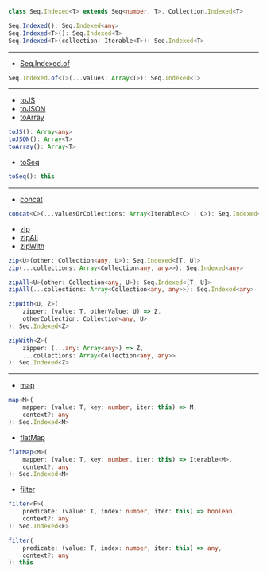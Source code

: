 ```ts
class Seq.Indexed<T> extends Seq<number, T>, Collection.Indexed<T>
```

```ts
Seq.Indexed(): Seq.Indexed<any>
Seq.Indexed<T>(): Seq.Indexed<T>
Seq.Indexed<T>(collection: Iterable<T>): Seq.Indexed<T>
```

---

- [Seq.Indexed.of](https://facebook.github.io/immutable-js/docs/#/Seq.Indexed/of)

```ts
Seq.Indexed.of<T>(...values: Array<T>): Seq.Indexed<T>
```

---

- [toJS](https://facebook.github.io/immutable-js/docs/#/Seq.Indexed/toJS)
- [toJSON](https://facebook.github.io/immutable-js/docs/#/Seq.Indexed/toJSON)
- [toArray](https://facebook.github.io/immutable-js/docs/#/Seq.Indexed/toArray)

```ts
toJS(): Array<any>
toJSON(): Array<T>
toArray(): Array<T>
```

- [toSeq](https://facebook.github.io/immutable-js/docs/#/Seq.Indexed/toSeq)

```ts
toSeq(): this
```

---

- [concat](https://facebook.github.io/immutable-js/docs/#/Seq.Indexed/concat)

```ts
concat<C>(...valuesOrCollections: Array<Iterable<C> | C>): Seq.Indexed<T | C>
```

- [zip](https://facebook.github.io/immutable-js/docs/#/Seq.Indexed/zip)
- [zipAll](https://facebook.github.io/immutable-js/docs/#/Seq.Indexed/zipAll)
- [zipWith](https://facebook.github.io/immutable-js/docs/#/Seq.Indexed/zipWith)

```ts
zip<U>(other: Collection<any, U>): Seq.Indexed<[T, U]>
zip(...collections: Array<Collection<any, any>>): Seq.Indexed<any>

zipAll<U>(other: Collection<any, U>): Seq.Indexed<[T, U]>
zipAll(...collections: Array<Collection<any, any>>): Seq.Indexed<any>

zipWith<U, Z>(
    zipper: (value: T, otherValue: U) => Z,
    otherCollection: Collection<any, U>
): Seq.Indexed<Z>

zipWith<Z>(
    zipper: (...any: Array<any>) => Z,
    ...collections: Array<Collection<any, any>>
): Seq.Indexed<Z>
```

---

- [map](https://facebook.github.io/immutable-js/docs/#/Seq.Indexed/map)

```ts
map<M>(
    mapper: (value: T, key: number, iter: this) => M,
    context?: any
): Seq.Indexed<M>
```

- [flatMap](https://facebook.github.io/immutable-js/docs/#/Seq.Indexed/flatMap)

```ts
flatMap<M>(
    mapper: (value: T, key: number, iter: this) => Iterable<M>,
    context?: any
): Seq.Indexed<M>
```

- [filter](https://facebook.github.io/immutable-js/docs/#/Seq.Indexed/filter)

```ts
filter<F>(
    predicate: (value: T, index: number, iter: this) => boolean,
    context?: any
): Seq.Indexed<F>

filter(
    predicate: (value: T, index: number, iter: this) => any,
    context?: any
): this
```
